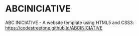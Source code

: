 # ABCINICIATIVE
ABC INICIATIVE - A website template using HTML5 and CSS3: https://codestreetone.github.io/ABCINICIATIVE
